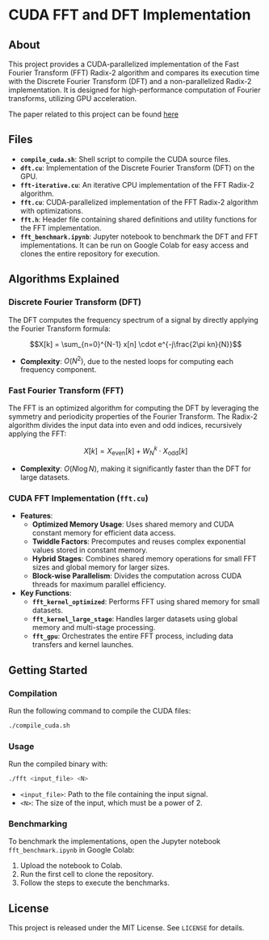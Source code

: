 # CUDA FFT and DFT Implementation

## About
This project provides a CUDA-parallelized implementation of the Fast Fourier Transform (FFT) Radix-2 algorithm and compares its execution time with the Discrete Fourier Transform (DFT) and a non-parallelized Radix-2 implementation. It is designed for high-performance computation of Fourier transforms, utilizing GPU acceleration.

The paper related to this project can be found [here](https://drive.google.com/file/d/1JXMN3On8vcQ2VDLQPCDVSC3c-wX8gjDS/view?usp=sharing)
## Files
- **`compile_cuda.sh`**: Shell script to compile the CUDA source files.
- **`dft.cu`**: Implementation of the Discrete Fourier Transform (DFT) on the GPU.
- **`fft-iterative.cu`**: An iterative CPU implementation of the FFT Radix-2 algorithm.
- **`fft.cu`**: CUDA-parallelized implementation of the FFT Radix-2 algorithm with optimizations.
- **`fft.h`**: Header file containing shared definitions and utility functions for the FFT implementation.
- **`fft_benchmark.ipynb`**: Jupyter notebook to benchmark the DFT and FFT implementations. It can be run on Google Colab for easy access and clones the entire repository for execution.

## Algorithms Explained

### Discrete Fourier Transform (DFT)
The DFT computes the frequency spectrum of a signal by directly applying the Fourier Transform formula:

$$X[k] = \sum_{n=0}^{N-1} x[n] \cdot e^{-j\frac{2\pi kn}{N}}$$

- **Complexity**: $O(N^2)$, due to the nested loops for computing each frequency component.

### Fast Fourier Transform (FFT)
The FFT is an optimized algorithm for computing the DFT by leveraging the symmetry and periodicity properties of the Fourier Transform. The Radix-2 algorithm divides the input data into even and odd indices, recursively applying the FFT:

$$X[k] = X_\text{even}[k] + W_N^k \cdot X_\text{odd}[k]$$

- **Complexity**: $O(N \log N)$, making it significantly faster than the DFT for large datasets.

### CUDA FFT Implementation (`fft.cu`)
- **Features**:
  - **Optimized Memory Usage**: Uses shared memory and CUDA constant memory for efficient data access.
  - **Twiddle Factors**: Precomputes and reuses complex exponential values stored in constant memory.
  - **Hybrid Stages**: Combines shared memory operations for small FFT sizes and global memory for larger sizes.
  - **Block-wise Parallelism**: Divides the computation across CUDA threads for maximum parallel efficiency.
- **Key Functions**:
  - **`fft_kernel_optimized`**: Performs FFT using shared memory for small datasets.
  - **`fft_kernel_large_stage`**: Handles larger datasets using global memory and multi-stage processing.
  - **`fft_gpu`**: Orchestrates the entire FFT process, including data transfers and kernel launches.

## Getting Started

### Compilation

Run the following command to compile the CUDA files:
```bash
./compile_cuda.sh
```
### Usage

Run the compiled binary with:

```bash
./fft <input_file> <N>
```

- `<input_file>`: Path to the file containing the input signal.
- `<N>`: The size of the input, which must be a power of 2.

### Benchmarking

To benchmark the implementations, open the Jupyter notebook `fft_benchmark.ipynb` in Google Colab:

1. Upload the notebook to Colab.
2. Run the first cell to clone the repository.
3. Follow the steps to execute the benchmarks.

## License

This project is released under the MIT License. See `LICENSE` for details.
